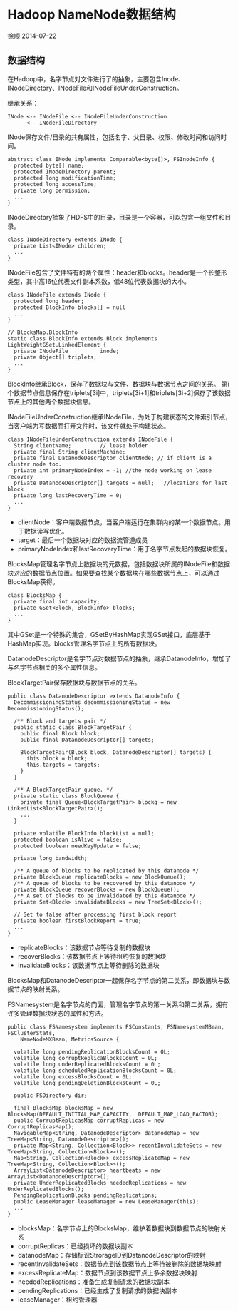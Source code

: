 # Hadoop NameNode数据结构

徐顺 2014-07-22

## 数据结构

在Hadoop中，名字节点对文件进行了的抽象，主要包含Inode、INodeDirectory、INodeFile和INodeFileUnderConstruction。

继承关系：

	INode <-- INodeFile <-- INodeFileUnderConstruction
	      <-- INodeFileDirectory

INode保存文件/目录的共有属性，包括名字、父目录、权限、修改时间和访问时间。

	abstract class INode implements Comparable<byte[]>, FSInodeInfo {
	  protected byte[] name;
	  protected INodeDirectory parent;
	  protected long modificationTime;
	  protected long accessTime;
	  private long permission;
	  ...
	}

INodeDirectory抽象了HDFS中的目录，目录是一个容器，可以包含一组文件和目录。

	class INodeDirectory extends INode {
	  private List<INode> children;
	  ...
	}

INodeFile包含了文件特有的两个属性：header和blocks。header是一个长整形类型，其中高16位代表文件副本系数，低48位代表数据块的大小。

	class INodeFile extends INode {
	  protected long header;
	  protected BlockInfo blocks[] = null
	  ...
	}

	// BlocksMap.BlockInfo
	static class BlockInfo extends Block implements LightWeightGSet.LinkedElement {
	  private INodeFile          inode;
	  private Object[] triplets;
	  ...
	}

BlockInfo继承Block，保存了数据块与文件、数据块与数据节点之间的关系。
第i个数据节点信息保存在triplets[3i]中，triplets[3i+1]和triplets[3i+2]保存了该数据节点上的其他两个数据块信息。

INodeFileUnderConstruction继承INodeFile，为处于构建状态的文件索引节点，当客户端为写数据而打开文件时，该文件就处于构建状态。

	class INodeFileUnderConstruction extends INodeFile {
	  String clientName;         // lease holder
	  private final String clientMachine;
	  private final DatanodeDescriptor clientNode; // if client is a cluster node too.
	  private int primaryNodeIndex = -1; //the node working on lease recovery
	  private DatanodeDescriptor[] targets = null;   //locations for last block
	  private long lastRecoveryTime = 0;
	  ...
	}

* clientNode：客户端数据节点，当客户端运行在集群内的某一个数据节点。用于数据读写优化。
* target：最后一个数据块对应的数据流管道成员
* primaryNodeIndex和lastRecoveryTime：用于名字节点发起的数据块恢复。

BlocksMap管理名字节点上数据块的元数据，包括数据块所属的INodeFile和数据块对应的数据节点位置。如果要查找某个数据块在哪些数据节点上，可以通过BlocksMap获得。

	class BlocksMap {
	  private final int capacity;
	  private GSet<Block, BlockInfo> blocks;
	  ...
	}

其中GSet是一个特殊的集合，GSetByHashMap实现GSet接口，底层基于HashMap实现。blocks管理名字节点上的所有数据块。

DatanodeDescriptor是名字节点对数据节点的抽象，继承DatanodeInfo，增加了与名字节点相关的多个属性信息。

BlockTargetPair保存数据块与数据节点的关系。

	public class DatanodeDescriptor extends DatanodeInfo {
	  DecommissioningStatus decommissioningStatus = new DecommissioningStatus();

	  /** Block and targets pair */
	  public static class BlockTargetPair {
	    public final Block block;
	    public final DatanodeDescriptor[] targets;    

	    BlockTargetPair(Block block, DatanodeDescriptor[] targets) {
	      this.block = block;
	      this.targets = targets;
	    }
	  }

	  /** A BlockTargetPair queue. */
	  private static class BlockQueue {
	    private final Queue<BlockTargetPair> blockq = new LinkedList<BlockTargetPair>();
	    ...
	  }

	  private volatile BlockInfo blockList = null;
	  protected boolean isAlive = false;
	  protected boolean needKeyUpdate = false;

	  private long bandwidth;

	  /** A queue of blocks to be replicated by this datanode */
	  private BlockQueue replicateBlocks = new BlockQueue();
	  /** A queue of blocks to be recovered by this datanode */
	  private BlockQueue recoverBlocks = new BlockQueue();
	  /** A set of blocks to be invalidated by this datanode */
	  private Set<Block> invalidateBlocks = new TreeSet<Block>();
	  
	  // Set to false after processing first block report
	  private boolean firstBlockReport = true; 
	  ...
	}

* replicateBlocks：该数据节点等待复制的数据块
* recoverBlocks：该数据节点上等待租约恢复的数据块
* invalidateBlocks：该数据节点上等待删除的数据块

BlocksMap和DatanodeDescriptor一起保存名字节点的第二关系，即数据块与数据节点的映射关系。

FSNamesystem是名字节点的门面，管理名字节点的第一关系和第二关系，拥有许多管理数据块状态的属性和方法。


	public class FSNamesystem implements FSConstants, FSNamesystemMBean, FSClusterStats, 
	    NameNodeMXBean, MetricsSource {

	  volatile long pendingReplicationBlocksCount = 0L;
	  volatile long corruptReplicaBlocksCount = 0L;
	  volatile long underReplicatedBlocksCount = 0L;
	  volatile long scheduledReplicationBlocksCount = 0L;
	  volatile long excessBlocksCount = 0L;
	  volatile long pendingDeletionBlocksCount = 0L;

	  public FSDirectory dir;

	  final BlocksMap blocksMap = new BlocksMap(DEFAULT_INITIAL_MAP_CAPACITY,  DEFAULT_MAP_LOAD_FACTOR);
	  public CorruptReplicasMap corruptReplicas = new CorruptReplicasMap();	    
	  NavigableMap<String, DatanodeDescriptor> datanodeMap = new TreeMap<String, DatanodeDescriptor>();
	  private Map<String, Collection<Block>> recentInvalidateSets = new TreeMap<String, Collection<Block>>();
	  Map<String, Collection<Block>> excessReplicateMap = new TreeMap<String, Collection<Block>>();
	  ArrayList<DatanodeDescriptor> heartbeats = new ArrayList<DatanodeDescriptor>();
	  private UnderReplicatedBlocks neededReplications = new UnderReplicatedBlocks();
	  PendingReplicationBlocks pendingReplications;
	  public LeaseManager leaseManager = new LeaseManager(this);
	  ...
	}

* blocksMap：名字节点上的BlocksMap，维护着数据块到数据节点的映射关系
* corruptReplicas：已经损坏的数据块副本
* datanodeMap：存储标识StrorageID到DatanodeDescriptor的映射
* recentInvalidateSets：数据节点到该数据节点上等待被删除的数据块映射
* excessReplicateMap：数据节点到该数据节点上多余数据块映射
* neededReplications：准备生成复制请求的数据块副本
* pendingReplications：已经生成了复制请求的数据块副本
* leaseManager：租约管理器